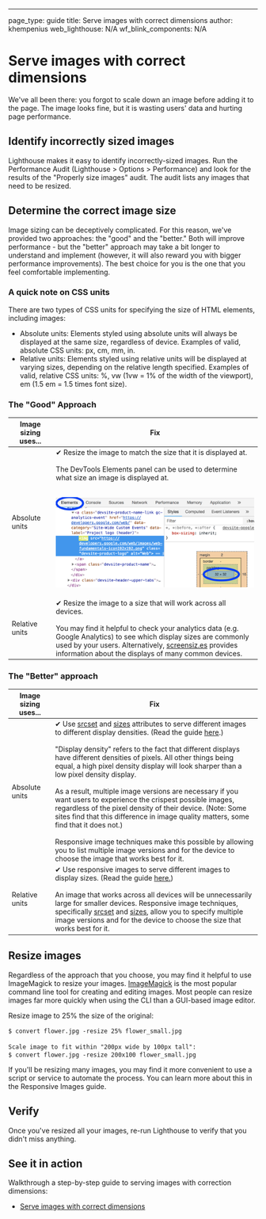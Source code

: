 ---
page_type: guide
title: Serve images with correct dimensions
author: khempenius
web_lighthouse: N/A
wf_blink_components: N/A

# Serve images with correct dimensions

We've all been there: you forgot to scale down an image before adding it to the
page. The image looks fine, but it is wasting users' data and hurting page
performance.

## Identify incorrectly sized images

Lighthouse makes it easy to identify incorrectly-sized images. Run the
Performance Audit (Lighthouse > Options > Performance) and look for the results
of the "Properly size images" audit. The audit lists any images that need to be
resized.

## Determine the correct image size

Image sizing can be deceptively complicated. For this reason, we've provided two
approaches: the "good" and the "better." Both will improve performance - but the
"better" approach may take a bit longer to understand and implement (however, it
will also reward you with bigger performance improvements). The best choice for
you is the one that you feel comfortable implementing.

### A quick note on CSS units

There are two types of CSS units for specifying the size of HTML elements,
including images:

+  Absolute units: Elements styled using absolute units will always be
    displayed at the same size, regardless of device. Examples of valid,
    absolute CSS units: px, cm, mm, in.
+  Relative units: Elements styled using relative units will be displayed at
    varying sizes, depending on the relative length specified. Examples of
    valid, relative CSS units: %, vw (1vw = 1% of the width of the viewport),
    em (1.5 em = 1.5 times font size).

### The "Good" Approach

<table>
<thead>
<tr>
<th>Image sizing uses...</th>
<th>Fix</th>
</tr>
</thead>
<tbody>
<tr>
<td>Absolute units</td>
<td>✔ Resize the image to match the size that it is displayed at.<br>
<br>
The DevTools Elements panel can be used to determine what size an image is
displayed at.<br>
<br>
<p><img src=./elements-panel.png></p>

</td>
</tr>
<tr>
<td>Relative units</td>
<td>✔ Resize the image to a size that will work across all devices.<br>
<br>
You may find it helpful to check your analytics data (e.g. Google
Analytics) to see which display sizes are commonly used by your users.
Alternatively, <a href="http://screensiz.es/">screensiz.es</a>
provides information about the displays of many common devices.</td>
</tr>
</tbody>
</table>

### The "Better" approach

<table>
<thead>
<tr>
<th>Image sizing uses...</th>
<th>Fix</th>
</tr>
</thead>
<tbody>
<tr>
<td>Absolute units</td>
<td>✔ Use <a
href="https://developer.mozilla.org/en-US/docs/Web/HTML/Element/source#attr-srcset">srcset</a>
and <a
href="https://developer.mozilla.org/en-US/docs/Web/HTML/Element/source#attr-sizes">sizes</a>
attributes to serve different images to different display densities. (Read
the guide <u>here</u>.)<br>
<br>
"Display density" refers to the fact that different displays have different
densities of pixels. All other things being equal, a high pixel density
display will look sharper than a low pixel density display.<br>
<br>
As a result, multiple image versions are necessary if you want users to
experience the crispest possible images, regardless of the pixel density of
their device. (Note: Some sites find that this difference in image quality
matters, some find that it does not.)<br>
<br>
Responsive image techniques make this possible by allowing you to list
multiple image versions and for the device to choose the image that works
best for it.</td>
</tr>
<tr>
<td>Relative units</td>
<td>✔ Use responsive images to serve different images to display sizes. (Read
the guide <u>here.</u>)<br>
<br>
An image that works across all devices will be unnecessarily large for
smaller devices. Responsive image techniques, specifically <a
href="https://developer.mozilla.org/en-US/docs/Web/HTML/Element/source#attr-srcset">srcset</a>
and <a
href="https://developer.mozilla.org/en-US/docs/Web/HTML/Element/source#attr-sizes">sizes</a>,
allow you to specify multiple image versions and for the device to choose
the size that works best for it.</td>
</tr>
</tbody>
</table>

## Resize images

Regardless of the approach that you choose, you may find it helpful to use
ImageMagick to resize your images.
[ImageMagick](https://www.imagemagick.org/script/index.php) is the most popular
command line tool for creating and editing images. Most people can resize images
far more quickly when using the CLI than a GUI-based image editor.

Resize image to 25% the size of the original:

    $ convert flower.jpg -resize 25% flower_small.jpg

    Scale image to fit within "200px wide by 100px tall":
    $ convert flower.jpg -resize 200x100 flower_small.jpg

If you'll be resizing many images, you may find it more convenient to use a
script or service to automate the process. You can learn more about this in the
Responsive Images guide.

## Verify

Once you've resized all your images, re-run Lighthouse to verify that you didn't
miss anything.

## See it in action

Walkthrough a step-by-step guide to serving images with correction dimensions:

+  [Serve images with correct dimensions](./codelab-serve-images-correct-dimensions.md)

